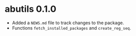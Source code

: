 # abutils 0.1.0

* Added a `NEWS.md` file to track changes to the package.
* Functions `fetch_installed_packages` and `create_reg_seq`. 

